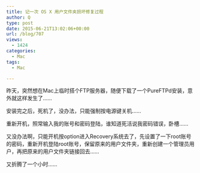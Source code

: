 ```yaml
---
title: 记一次 OS X 用户文件夹损坏修复过程
author: Q
type: post
date: 2015-06-21T13:02:06+00:00
url: /blog/707
views:
  - 1424
categories:
  - Mac
tags:
  - Mac

---
```

昨天，突然想在Mac上临时搭个FTP服务器，随便下载了一个PureFTPd安装，意外就这样发生了……

安装完之后，死机了，没办法，只能强制按电源键关机…… 

重新开机，照常输入我的账号和密码登陆，谁知道死活说我密码错误，卧槽…… 

又没办法啊，只能开机按option进入Recovery系统去了，先设置了一下root账号的密码，重新开机登陆root账号，保留原来的用户文件夹，重新创建一个管理员用户，再把原来的用户文件夹链接回去…… 

又折腾了一个小时……